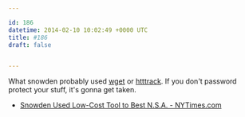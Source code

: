 ```yaml
---

id: 186
datetime: 2014-02-10 10:02:49 +0000 UTC
title: #186
draft: false


---
```


What snowden probably used [wget](http://www.linuxjournal.com/content/downloading-entire-web-site-wget) or [htttrack](http://davidcaylor.com/2009/11/01/archiving-a-site-using-httrack/). If you don't password protect your stuff, it's gonna get taken. 

 
 * [Snowden Used Low-Cost Tool to Best N.S.A. - NYTimes.com](http://www.nytimes.com/2014/02/09/us/snowden-used-low-cost-tool-to-best-nsa.html?_r=0)


